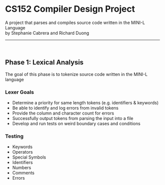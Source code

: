 # CS152 Compiler Design Project
A project that parses and compiles source code written in the MINI-L Language <br>
by Stephanie Cabrera and Richard Duong

------------------------------------------------------------------------------
<br>

## Phase 1: Lexical Analysis
The goal of this phase is to tokenize source code written in the MINI-L language
<br>

### Lexer Goals
+ Determine a priority for same length tokens (e.g. identifiers & keywords)
+ Be able to identify and log errors from invalid tokens
+ Provide the column and character count for errors
+ Successfully output tokens from parsing the input into a file
+ Develop and run tests on weird boundary cases and conditions

### Testing
+ Keywords
+ Operators
+ Special Symbols
+ Identifiers
+ Numbers
+ Comments
+ Errors

<br><br>

